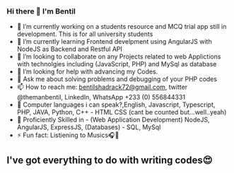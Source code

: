 ### Hi there 👋 I'm Bentil

- 🔭 I’m currently working on a students resource and MCQ trial app still in development. This is for all university students
- 🌱 I’m currently learning Frontend develpment using AngularJS with NodeJS as Backend and Restful API
- 👯 I’m looking to collaborate on any Projects related to web Applictions with technolgies including (JavaScript, PHP) and MySql as database
- 🤔 I’m looking for help with advancing my Codes.
- 💬 Ask me about solving problems and debugging of your PHP codes
- 📫 How to reach me: bentilshadrack72@gmail.com, twitter @themanbentil, LinkedIn, WhatsApp +233 (0) 556844331
- 🦾 Computer languages i can speak?,English, Javascript, Typescript, PHP, JAVA, Python, C++ - HTML CSS (cant be counted but...well..yeah)
- 🌌 Proficiently Skilled in - (Web Application Development) NodeJS, AngularJS, ExpressJS, (Databases) - SQL, MySql
- ⚡ Fun fact: Listiening to Musics🎧🎵 


## **I've got everything to do with writing codes😍**


